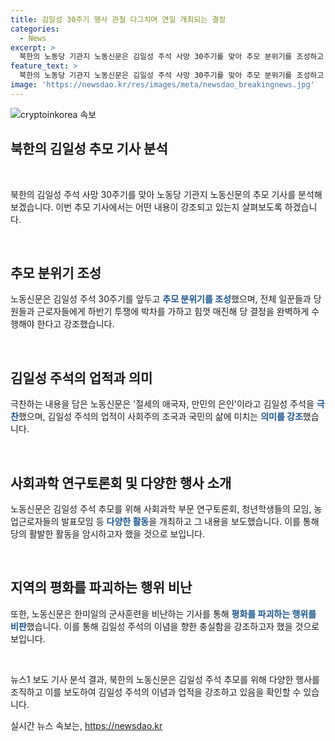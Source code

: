 ```yaml
---
title: 김일성 30주기 행사 관철 다그치며 연일 개최되는 결정
categories:
  - News
excerpt: >
  북한의 노동당 기관지 노동신문은 김일성 주석 사망 30주기를 맞아 추모 분위기를 조성하고 있습니다. 노동당 전원회의 결정을 독려하고, 사회주의 건설을 강조하며 김 주석을 절세의 애국자, 만민의 은인으로 칭송했습니다. 또한, 사회과학 부문 연구토론회와 추모 행사의 진행 소식을 보도하며, 지역의 농업활동과 군사동맹 비판 내용을 다루고 있습니다. 노동신문은 통해 국민들에게 높은 자신심과 투쟁 의지를 일깨우며, 김일성 주석을 존경하는 분위기를 조성하고 있습니다.
feature_text: >
  북한의 노동당 기관지 노동신문은 김일성 주석 사망 30주기를 맞아 추모 분위기를 조성하고 있습니다. 노동당 전원회의 결정을 독려하고, 사회주의 건설을 강조하며 김 주석을 절세의 애국자, 만민의 은인으로 칭송했습니다. 또한, 사회과학 부문 연구토론회와 추모 행사의 진행 소식을 보도하며, 지역의 농업활동과 군사동맹 비판 내용을 다루고 있습니다. 노동신문은 통해 국민들에게 높은 자신심과 투쟁 의지를 일깨우며, 김일성 주석을 존경하는 분위기를 조성하고 있습니다.
image: 'https://newsdao.kr/res/images/meta/newsdao_breakingnews.jpg'
---
```


<p><img src="https://newsdao.kr/res/images/meta/newsdao_breakingnews.jpg" alt="cryptoinkorea 속보" /></p>

<h2 data-ke-size="size26">북한의 김일성 추모 기사 분석</h2>

<p data-ke-size="size16">&nbsp;</p>

<p>북한의 김일성 주석 사망 30주기를 맞아 노동당 기관지 노동신문의 추모 기사를 분석해보겠습니다. 이번 추모 기사에서는 어떤 내용이 강조되고 있는지 살펴보도록 하겠습니다.</p>

<p data-ke-size="size16">&nbsp;</p>

<h2 data-ke-size="size24">추모 분위기 조성</h2>

<p>노동신문은 김일성 주석 30주기를 앞두고 <b><span style="color: #1a5490;">추모 분위기를 조성</span></b>했으며, 전체 일꾼들과 당원들과 근로자들에게 하반기 투쟁에 박차를 가하고 힘껏 매진해 당 결정을 완벽하게 수행해야 한다고 강조했습니다.</p>

<p data-ke-size="size16">&nbsp;</p>

<h2 data-ke-size="size24">김일성 주석의 업적과 의미</h2>

<p>극찬하는 내용을 담은 노동신문은 '절세의 애국자, 만민의 은인'이라고 김일성 주석을 <b><span style="color: #1a5490;">극찬</span></b>했으며, 김일성 주석의 업적이 사회주의 조국과 국민의 삶에 미치는 <b><span style="color: #1a5490;">의미를 강조</span></b>했습니다.</p>

<p data-ke-size="size16">&nbsp;</p>

<h2 data-ke-size="size24">사회과학 연구토론회 및 다양한 행사 소개</h2>

<p>노동신문은 김일성 주석 추모를 위해 사회과학 부문 연구토론회, 청년학생들의 모임, 농업근로자들의 발표모임 등 <b><span style="color: #1a5490;">다양한 활동</span></b>을 개최하고 그 내용을 보도했습니다. 이를 통해 당의 활발한 활동을 암시하고자 했을 것으로 보입니다.</p>

<p data-ke-size="size16">&nbsp;</p>

<h2 data-ke-size="size24">지역의 평화를 파괴하는 행위 비난</h2>

<p>또한, 노동신문은 한미일의 군사훈련을 비난하는 기사를 통해 <b><span style="color: #1a5490;">평화를 파괴하는 행위를 비판</span></b>했습니다. 이를 통해 김일성 주석의 이념을 향한 충실함을 강조하고자 했을 것으로 보입니다.</p>

<p data-ke-size="size16">&nbsp;</p>

<p>뉴스1 보도 기사 분석 결과, 북한의 노동신문은 김일성 주석 추모를 위해 다양한 행사를 조직하고 이를 보도하여 김일성 주석의 이념과 업적을 강조하고 있음을 확인할 수 있습니다.</p>
실시간 뉴스 속보는, <a href="https://newsdao.kr" rel="dofollow">https://newsdao.kr</a>


